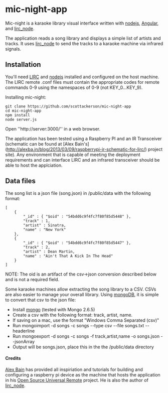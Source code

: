 mic-night-app
=============

Mic-night is a karaoke library visual interface written with [nodejs](http://nodejs.org), [Angular](https://angularjs.org), and [lirc_node](https://github.com/alexbain/lirc_node).

The application reads a song library and displays a simple list of artists and tracks.  It uses [lirc_node](https://github.com/alexbain/lirc_node) to send the tracks to a karaoke machine via infrared signals.

## Installation

You'll need [LIRC](http://lirc.org) and [nodejs](http://nodejs.org) installed and configured on the host machine.  The LIRC remote .conf files must contain the appropriate codes for remote commands 0-9 using the namespaces of 0-9 (not KEY_0...KEY_9).

Installing mic-night:

	git clone https://github.com/scottackerson/mic-night-app
	cd mic-night-app
	npm install
	node server.js

Open ''http://server:3000/'' in a web browser.  

The application has been tested using a Raspberry PI and an IR Transceiver (schematic can be found at [Alex Bain's] (http://alexba.in/blog/2013/03/09/raspberrypi-ir-schematic-for-lirc/) project site). Any environment that is capable of meeting the deployment requirements and can  interface LIRC and an infrared transceiver should be able to host the applciation.

## Data files
The song list is a json file (song.json) in /public/data with the following format:
```
[
	{ 
		"_id" : { "$oid" : "54bdd6c9f4fc7f80f85d5448" }, 
		"track" : 1, 
		"artist" : Sinatra, 
		"name" : "New York" 
	},
	{ 
		"_id" : { "$oid" : "54bdd6c9f4fc7f80f85d5447" }, 
		"track" : 2, 
		"artist" : Dean Martin, 
		"name" : "Ain't That A Kick In The Head" 
	}
]
```
NOTE: The oid is an artifact of the csv->json conversion described below and is not a required field.

Some karaoke machines allow extracting the song library to a CSV.  CSVs are also easier to manage your overall library.  Using [mongoDB](http://docs.mongodb.org/), it is simple to convert that csv to the json file:
* Install [mongo](http://docs.mongodb.org/manual/) (tested with Mongo 2.6.5)
* Create a csv with the following format: track, artist, name.
* If saving on a mac, use the format "Windows Comma Separated (csv)"
* Run mongoimport -d songs -c songs --type csv --file songs.txt --headerline
* Run mongoexport -d songs -c songs -f track,artist,name -o songs.json --jsonArray
* Output will be songs.json, place this in the the /public/data directory

#### Credits
[Alex Bain](http://alexba.in/) has provided all inspiriation and tutorials for building and configuring a raspberry pi device as the machine that hosts the application in his [Open Source Universal Remote](http://opensourceuniversalremote.com/) project.  He is also the author of [lirc_node](https://github.com/alexbain/lirc_node).  
